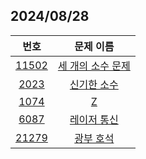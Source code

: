 ## 2024/08/28

| 번호 | 문제 이름 |
| :----: | :---------: |
| [11502](https://www.acmicpc.net/problem/11502) | [세 개의 소수 문제](https://www.acmicpc.net/problem/11502) |
| [2023](https://www.acmicpc.net/problem/2023) | [신기한 소수](https://www.acmicpc.net/problem/2023) |
| [1074](https://www.acmicpc.net/problem/1074) | [Z](https://www.acmicpc.net/problem/1074) |
| [6087](https://www.acmicpc.net/problem/6087) | [레이저 통신](https://www.acmicpc.net/problem/6087) |
| [21279](https://www.acmicpc.net/problem/21279) | [광부 호석](https://www.acmicpc.net/problem/21279) |